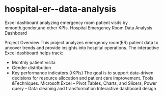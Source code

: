 # hospital-er--data-analysis
Excel dashboard analyzing emergency room patient visits by mmonth,gender,and other KPIs.
Hospital Emergency Room Data Analysis Dashboard

Project Overview
This project analyzes emergency room(ER) patient data to uncover trends and provide insights into hospital operations.
The interactive Excel dashboard helps track:
-	Monthly patient visita
-	Gender distribution
-	Key performance indicaters ((KPIs)
The goal is to support data-driven decisions for resource allocation and patient care improvement.
Tools &Techniques.
Microsoft Excel – Pivot Tables, Charts, and Slicers, 
Power query – Data cleaning and transformation
Interactive dashboard design
